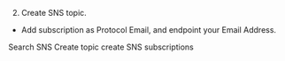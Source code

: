 2. Create SNS topic.
- Add subscription as Protocol Email, and endpoint your Email Address.

Search SNS
Create topic
create SNS subscriptions